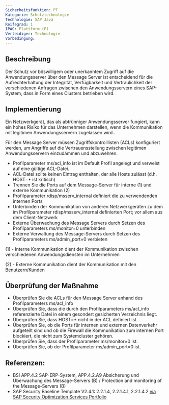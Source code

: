 ```yaml
---
Sicherheitsfunktion: PT
Kategorie: Schutztechnologie
Technologie: SAP Java
Reifegrad: 1
IPAC: Plattform (P)
Verteidiger: Technologie
Vorbedingung:
---
```


## Beschreibung

Der Schutz vor böswilligem oder unerkanntem Zugriff auf die Anwendungsserver über den Message Server ist entscheidend für die Aufrechterhaltung der Integrität, Verfügbarkeit und Vertraulichkeit der verschiedenen Anfragen zwischen den Anwendungsservern eines SAP-System, dass in Form eines Clusters betrieben wird.

## Implementierung

Ein Netzwerkgerät, das als abtrünniger Anwendungsserver fungiert, kann ein hohes Risiko für das Unternehmen darstellen, wenn die Kommunikation mit legitimen Anwendungsservern zugelassen wird..

Für den Message Server müssen Zugriffskontrolllisten (ACLs) konfiguriert werden, um Angriffe auf die Vertrauensstellung zwischen legitimen Anwendungsservern einzudämmen und abzuwehren.

- Profilparameter ms/acl_info ist im Default Profil angelegt und verweist auf eine gültige ACL-Datei.
- ACL-Datei sollte keinen Eintrag enthalten, der alle Hosts zulässt (d.h. HOST=* ist kritisch)
- Trennen Sie die Ports auf dem Message-Server für interne (1) und externe Kommunikation (2)
- Profilparameter rdisp/msserv_internal definiert die zu verwendenden internen Ports
- Unterbinden der Kommunikation von anderen Netzwerkgeräten zu dem im Profilparameter rdisp/msserv_internal definierten Port; vor allem aus dem Client-Netzwerk
- Externe Überwachung des Message Servers durch Setzen des Profilparameters ms/monitor=0 unterbinden
- Externe Verwaltung des Message-Servers durch Setzen des Profilparameters ms/admin_port=0 verbieten

(1) - Interne Kommunikation dient der Kommunikation zwischen verschiedenen Anwendungsdiensten im Unternehmen

(2) - Externe Kommunikation dient der Kommunikation mit den Benutzern/Kunden

## Überprüfung der Maßnahme

- Überprüfen Sie die ACLs für den Message Server anhand des Profilparameters ms/acl_info
- Überprüfen Sie, dass die durch den Profilparameters ms/acl_info referenzierte Datei in einem gesondert gesicherten Verzeichnis liegt.
- Überprüfen Sie, dass HOST=* nicht in der ACL definiert ist.
- Überprüfen Sie, ob die Ports für internen und externen Datenverkehr aufgeteilt sind und ob die Firewall die Kommunikation zum internen Port blockiert, die nicht zum Systemcluster gehören.
- Überprüfen Sie, dass der Profilparameter ms/monitor=0 ist.
- Überprüfen Sie, ob der Profilparameter ms/admin_port=0 ist.

## Referenzen:
- BSI APP.4.2 SAP-ERP-System, APP.4.2.A9 Absicherung und Überwachung des Message-Servers (B) / Protection and monitoring of the Message-Servers (B)
- SAP Security Baseline Template V2.4.1: 2.2.1.4, 2.2.1.4.1, 2.2.1.4.2 [via SAP Security Optimization Services Portfolio](https://support.sap.com/sos)
